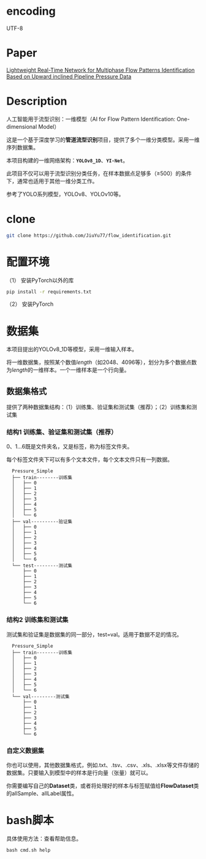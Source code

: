 # encoding
UTF-8

# Paper
[Lightweight Real-Time Network for Multiphase Flow Patterns Identification Based on Upward inclined Pipeline Pressure Data](https://www.sciencedirect.com/science/article/abs/pii/S0955598625000329)

# Description
人工智能用于流型识别：一维模型（AI for Flow Pattern Identification: One-dimensional Model）

这是一个基于深度学习的**管道流型识别**项目，提供了多个一维分类模型。采用一维序列数据集。

本项目构建的一维网络架构：**`YOLOv8_1D`**、**`YI-Net`**。

此项目不仅可以用于流型识别分类任务，在样本数据点足够多（≥500）的条件下，通常也适用于其他一维分类工作。

参考了YOLO系列模型，YOLOv8、YOLOv10等。

# clone
```bash
git clone https://github.com/JiuYu77/flow_identification.git
```

# 配置环境
（1） 安装PyTorch以外的库
```bash
pip install -r requirements.txt
```
（2） 安装PyTorch

# 数据集
本项目提出的YOLOv8_1D等模型，采用一维输入样本。

将一维数据集，按照某个数值*length*（如2048、4096等），划分为多个数据点数为*length*的一维样本。一个一维样本是一个行向量。

## 数据集格式
提供了两种数据集结构：（1）训练集、验证集和测试集（推荐）；（2）训练集和测试集

### 结构1 训练集、验证集和测试集（推荐）
0、1...6既是文件夹名，又是标签，称为标签文件夹。

每个标签文件夹下可以有多个文本文件，每个文本文件只有一列数据。

```text
  Pressure_Simple
  ├── train--------训练集
  │   ├── 0
  │   ├── 1
  │   ├── 2
  │   ├── 3
  │   ├── 4
  │   ├── 5
  │   └── 6
  ├── val----------验证集
  │   ├── 0
  │   ├── 1
  │   ├── 2
  │   ├── 3
  │   ├── 4
  │   ├── 5
  │   └── 6
  └── test---------测试集
      ├── 0
      ├── 1
      ├── 2
      ├── 3
      ├── 4
      ├── 5
      └── 6
```

### 结构2 训练集和测试集
测试集和验证集是数据集的同一部分，test=val。适用于数据不足的情况。
```text
  Pressure_Simple
  ├── train--------训练集
  │   ├── 0
  │   ├── 1
  │   ├── 2
  │   ├── 3
  │   ├── 4
  │   ├── 5
  │   └── 6
  └── val---------测试集
      ├── 0
      ├── 1
      ├── 2
      ├── 3
      ├── 4
      ├── 5
      └── 6
```

### 自定义数据集
你也可以使用，其他数据集格式，例如.txt、.tsv、.csv、.xls、.xlsx等文件存储的数据集。只要输入到模型中的样本是行向量（张量）就可以。

你需要编写自己的**Dataset**类，或者将处理好的样本与标签赋值给**FlowDataset**类的allSample、allLabel属性。

# bash脚本

具体使用方法：查看帮助信息。
```shell
bash cmd.sh help
```
